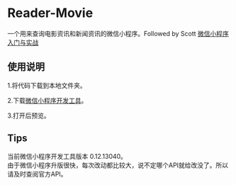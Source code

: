 # Reader-Movie

一个用来查询电影资讯和新闻资讯的微信小程序。Followed by Scott [微信小程序入门与实战](http://coding.imooc.com/learn/list/75.html)
## 使用说明

1.将代码下载到本地文件夹。

2.下载[微信小程序开发工具](https://mp.weixin.qq.com/debug/wxadoc/dev/devtools/download.html?t=201715)。


3.打开后预览。


## Tips
当前微信小程序开发工具版本 0.12.13040。</br>
由于微信小程序升版很快，每次改动都比较大，说不定哪个API就给改没了。所以请及时查阅官方API。
